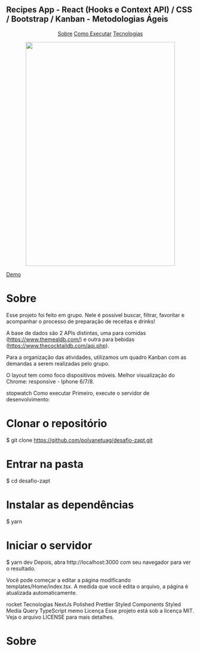 
## Recipes App  - React (Hooks e Context API) / CSS / Bootstrap / Kanban - Metodologias Ágeis

<p align="center">     
  <a href="#sobre">Sobre</a> 
  <a href="#como-executar">Como Executar</a> 
  <a href="#tecnologias">Tecnologias</a>   
</p>


<p align="center">     


<img src="https://github.com/AntenorZapata/recipes/blob/master/src/images/recipes-app.gif?raw=true" width="400" height="600"/>
</p>
  
[Demo](https://agitated-bell-17c42f.netlify.app/)


# Sobre
Esse projeto foi feito em grupo. Nele é possível buscar, filtrar, favoritar e acompanhar o processo de preparação de receitas e drinks!

A base de dados são 2 APIs distintas, uma para comidas (https://www.themealdb.com/) e outra para bebidas (https://www.thecocktaildb.com/api.php).

Para a organização das atividades, utilizamos um quadro Kanban com as demandas a serem realizadas pelo grupo.

O layout tem como foco dispositivos móveis. Melhor visualização do Chrome: responsive - Iphone 6/7/8.

stopwatch Como executar
Primeiro, execute o servidor de desenvolvimento:

# Clonar o repositório
$ git clone https://github.com/polyanetuag/desafio-zapt.git

# Entrar na pasta  
$ cd desafio-zapt

# Instalar as dependências
$ yarn 

# Iniciar o servidor
$ yarn dev
Depois, abra http://localhost:3000 com seu navegador para ver o resultado.

Você pode começar a editar a página modificando templates/Home/index.tsx. A medida que você edita o arquivo, a página é atualizada automaticamente.

rocket Tecnologias
NextJs
Polished
Prettier
Styled Components
Styled Media Query
TypeScript
memo Licença
Esse projeto está sob a licença MIT. Veja o arquivo LICENSE para mais detalhes.

# Sobre
